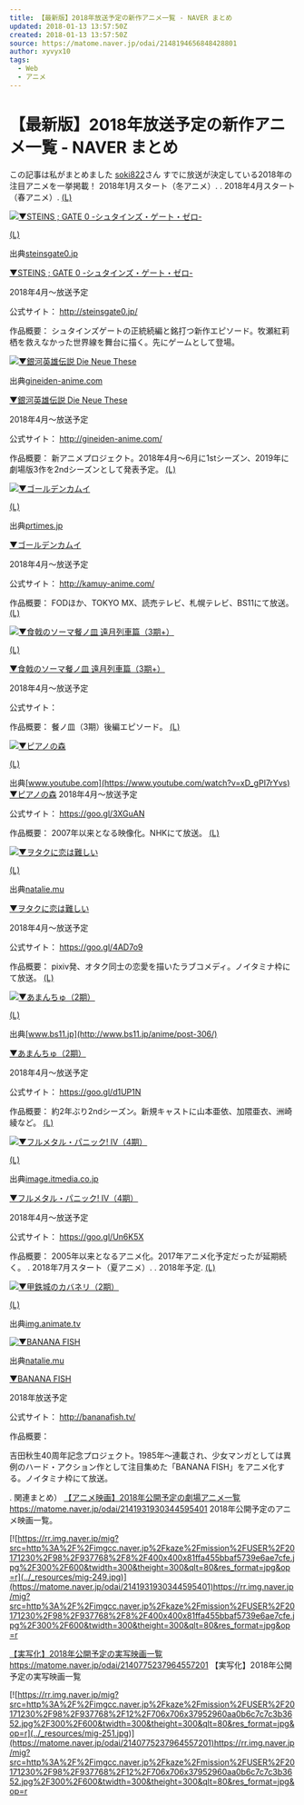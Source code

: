 ```yaml
---
title: 【最新版】2018年放送予定の新作アニメ一覧 - NAVER まとめ
updated: 2018-01-13 13:57:50Z
created: 2018-01-13 13:57:50Z
source: https://matome.naver.jp/odai/2148194656848428801
author: xyvyx10
tags:
  - Web
  - アニメ
---
```


# 【最新版】2018年放送予定の新作アニメ一覧 - NAVER まとめ

この記事は私がまとめました
[soki822](https://matome.naver.jp/profile/soki822)さん
すでに放送が決定している2018年の注目アニメを一挙掲載！
2018年1月スタート（冬アニメ）.
.
2018年4月スタート（春アニメ）.
[(L)](https://matome.naver.jp/odai/2148194656848428801/2151324473469319803)

[![▼STEINS ; GATE 0 -シュタインズ・ゲート・ゼロ-](../_resources/mig-256.jpg)](https://matome.naver.jp/odai/2148194656848428801/2151324473469319803)

[(L)](https://matome.naver.jp/odai/2148194656848428801/2151324473469319803)

出典[steinsgate0.jp](http://steinsgate0.jp/)

[▼STEINS ; GATE 0 -シュタインズ・ゲート・ゼロ-](https://matome.naver.jp/odai/2148194656848428801/2151324473469319803)

2018年4月〜放送予定

公式サイト：
http://steinsgate0.jp/

作品概要：
シュタインズゲートの正統続編と銘打つ新作エピソード。牧瀬紅莉栖を救えなかった世界線を舞台に描く。先にゲームとして登場。

[![▼銀河英雄伝説 Die Neue These](../_resources/mig-246.jpg)](https://matome.naver.jp/odai/2148194656848428801/2151324454369239603)

出典[gineiden-anime.com](http://gineiden-anime.com/)

[▼銀河英雄伝説 Die Neue These](https://matome.naver.jp/odai/2148194656848428801/2151324454369239603)

2018年4月〜放送予定

公式サイト：
http://gineiden-anime.com/

作品概要：
新アニメプロジェクト。2018年4月〜6月に1stシーズン、2019年に劇場版3作を2ndシーズンとして発表予定。
[(L)](https://matome.naver.jp/odai/2148194656848428801/2151324447669220203)

[![▼ゴールデンカムイ](../_resources/mig-245.jpg)](https://matome.naver.jp/odai/2148194656848428801/2151324447669220203)

[(L)](https://matome.naver.jp/odai/2148194656848428801/2151324447669220203)

出典[prtimes.jp](https://prtimes.jp/main/html/rd/p/000000725.000000084.html)

[▼ゴールデンカムイ](https://matome.naver.jp/odai/2148194656848428801/2151324447669220203)

2018年4月〜放送予定

公式サイト：
http://kamuy-anime.com/

作品概要：
FODほか、TOKYO MX、読売テレビ、札幌テレビ、BS11にて放送。
[(L)](https://matome.naver.jp/odai/2148194656848428801/2151347704665808403)

[![▼食戟のソーマ餐ノ皿 遠月列車篇（3期+）](../_resources/mig-254.jpg)](https://matome.naver.jp/odai/2148194656848428801/2151347704665808403)

[(L)](https://matome.naver.jp/odai/2148194656848428801/2151347704665808403)

[▼食戟のソーマ餐ノ皿 遠月列車篇（3期+）](https://matome.naver.jp/odai/2148194656848428801/2151347704665808403)

2018年4月〜放送予定

公式サイト：

作品概要：
餐ノ皿（3期）後編エピソード。
[(L)](https://matome.naver.jp/odai/2148194656848428801/2150924750331932403)

[![▼ピアノの森](../_resources/mig-250.jpg)](https://matome.naver.jp/odai/2148194656848428801/2150924750331932403)

[(L)](https://matome.naver.jp/odai/2148194656848428801/2150924750331932403)

出典[www.youtube.com](https://www.youtube.com/watch?v=xD_gPI7rYvs)
[▼ピアノの森](https://matome.naver.jp/odai/2148194656848428801/2150924750331932403)
2018年4月〜放送予定

公式サイト：
https://goo.gl/3XGuAN

作品概要：
2007年以来となる映像化。NHKにて放送。
[(L)](https://matome.naver.jp/odai/2148194656848428801/2150241378103726503)

[![▼ヲタクに恋は難しい](../_resources/mig-248.jpg)](https://matome.naver.jp/odai/2148194656848428801/2150241378103726503)

[(L)](https://matome.naver.jp/odai/2148194656848428801/2150241378103726503)

出典[natalie.mu](http://natalie.mu/comic/pp/wotakoi)

[▼ヲタクに恋は難しい](https://matome.naver.jp/odai/2148194656848428801/2150241378103726503)

2018年4月〜放送予定

公式サイト：
https://goo.gl/4AD7o9

作品概要：
pixiv発、オタク同士の恋愛を描いたラブコメディ。ノイタミナ枠にて放送。
[(L)](https://matome.naver.jp/odai/2148194656848428801/2151070562068630203)

[![▼あまんちゅ（2期）](../_resources/mig-255.jpg)](https://matome.naver.jp/odai/2148194656848428801/2151070562068630203)

[(L)](https://matome.naver.jp/odai/2148194656848428801/2151070562068630203)

出典[www.bs11.jp](http://www.bs11.jp/anime/post-306/)

[▼あまんちゅ（2期）](https://matome.naver.jp/odai/2148194656848428801/2151070562068630203)

2018年4月〜放送予定

公式サイト：
https://goo.gl/d1UP1N

作品概要：
約2年ぶり2ndシーズン。新規キャストに山本亜依、加隈亜衣、洲崎綾など。
[(L)](https://matome.naver.jp/odai/2148194656848428801/2148202896790853303)

[![▼フルメタル・パニック! IV（4期）](../_resources/mig-247.jpg)](https://matome.naver.jp/odai/2148194656848428801/2148202896790853303)

[(L)](https://matome.naver.jp/odai/2148194656848428801/2148202896790853303)

出典[image.itmedia.co.jp](http://image.itmedia.co.jp/nl/articles/1610/22/ikko_hurumeta02.jpg)

[▼フルメタル・パニック! IV（4期）](https://matome.naver.jp/odai/2148194656848428801/2148202896790853303)

2018年4月〜放送予定

公式サイト：
https://goo.gl/Un6K5X

作品概要：
2005年以来となるアニメ化。2017年アニメ化予定だったが延期続く。
.
2018年7月スタート（夏アニメ）.
.
2018年予定.
[(L)](https://matome.naver.jp/odai/2148194656848428801/2148202896790856103)

[![▼甲鉄城のカバネリ（2期）](../_resources/mig-253.jpg)](https://matome.naver.jp/odai/2148194656848428801/2148202896790856103)

[(L)](https://matome.naver.jp/odai/2148194656848428801/2148202896790856103)

出典[img.animate.tv](http://img.animate.tv/news/visual/2016/1481795691_1_1_62d3c029ebc20f31b201bb9c6fdd851c.jpg)

[![▼BANANA FISH](../_resources/mig-252.jpg)](https://matome.naver.jp/odai/2148194656848428801/2150924739631880203)

出典[natalie.mu](http://natalie.mu/comic/news/184663)

[▼BANANA FISH](https://matome.naver.jp/odai/2148194656848428801/2150924739631880203)

2018年放送予定

公式サイト：
http://bananafish.tv/

作品概要：

吉田秋生40周年記念プロジェクト。1985年〜連載され、少女マンガとしては異例のハード・アクション作として注目集めた「BANANA FISH」をアニメ化する。ノイタミナ枠にて放送。

.
関連まとめ）
[【アニメ映画】2018年公開予定の劇場アニメ一覧](https://matome.naver.jp/odai/2141931930344595401)
https://matome.naver.jp/odai/2141931930344595401
2018年公開予定のアニメ映画一覧。

[![https://rr.img.naver.jp/mig?src=http%3A%2F%2Fimgcc.naver.jp%2Fkaze%2Fmission%2FUSER%2F20171230%2F98%2F937768%2F8%2F400x400x81ffa455bbaf5739e6ae7cfe.jpg%2F300%2F600&twidth=300&theight=300&qlt=80&res_format=jpg&op=r](../_resources/mig-249.jpg)](https://matome.naver.jp/odai/2141931930344595401)https://rr.img.naver.jp/mig?src=http%3A%2F%2Fimgcc.naver.jp%2Fkaze%2Fmission%2FUSER%2F20171230%2F98%2F937768%2F8%2F400x400x81ffa455bbaf5739e6ae7cfe.jpg%2F300%2F600&twidth=300&theight=300&qlt=80&res_format=jpg&op=r

[【実写化】2018年公開予定の実写映画一覧](https://matome.naver.jp/odai/2140775237964557201)
https://matome.naver.jp/odai/2140775237964557201
【実写化】2018年公開予定の実写映画一覧

[![https://rr.img.naver.jp/mig?src=http%3A%2F%2Fimgcc.naver.jp%2Fkaze%2Fmission%2FUSER%2F20171230%2F98%2F937768%2F12%2F706x706x37952960aa0b6c7c7c3b3652.jpg%2F300%2F600&twidth=300&theight=300&qlt=80&res_format=jpg&op=r](../_resources/mig-251.jpg)](https://matome.naver.jp/odai/2140775237964557201)https://rr.img.naver.jp/mig?src=http%3A%2F%2Fimgcc.naver.jp%2Fkaze%2Fmission%2FUSER%2F20171230%2F98%2F937768%2F12%2F706x706x37952960aa0b6c7c7c3b3652.jpg%2F300%2F600&twidth=300&theight=300&qlt=80&res_format=jpg&op=r